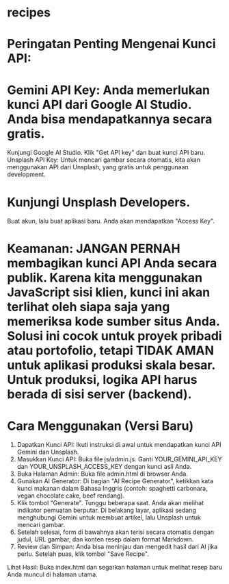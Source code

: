 # recipes

# Peringatan Penting Mengenai Kunci API:

# Gemini API Key: Anda memerlukan kunci API dari Google AI Studio. Anda bisa mendapatkannya secara gratis.
Kunjungi Google AI Studio.
Klik "Get API key" dan buat kunci API baru.
Unsplash API Key: Untuk mencari gambar secara otomatis, kita akan menggunakan API dari Unsplash, yang gratis untuk penggunaan development.

# Kunjungi Unsplash Developers.
Buat akun, lalu buat aplikasi baru.
Anda akan mendapatkan "Access Key".

# Keamanan: JANGAN PERNAH membagikan kunci API Anda secara publik. Karena kita menggunakan JavaScript sisi klien, kunci ini akan terlihat oleh siapa saja yang memeriksa kode sumber situs Anda. Solusi ini cocok untuk proyek pribadi atau portofolio, tetapi TIDAK AMAN untuk aplikasi produksi skala besar. Untuk produksi, logika API harus berada di sisi server (backend).

# Cara Menggunakan (Versi Baru)
1. Dapatkan Kunci API: Ikuti instruksi di awal untuk mendapatkan kunci API Gemini dan Unsplash.
2. Masukkan Kunci API: Buka file js/admin.js. Ganti YOUR_GEMINI_API_KEY dan YOUR_UNSPLASH_ACCESS_KEY dengan kunci asli Anda.
3. Buka Halaman Admin: Buka file admin.html di browser Anda.
4. Gunakan AI Generator:
   Di bagian "AI Recipe Generator", ketikkan kata kunci makanan dalam Bahasa Inggris (contoh: spaghetti carbonara, vegan chocolate cake, beef rendang).
5. Klik tombol "Generate".
   Tunggu beberapa saat. Anda akan melihat indikator pemuatan berputar. Di belakang layar, aplikasi sedang menghubungi Gemini untuk       membuat artikel, lalu Unsplash untuk mencari gambar.
6. Setelah selesai, form di bawahnya akan terisi secara otomatis dengan judul, URL gambar, dan konten resep dalam format Markdown.
7. Review dan Simpan: Anda bisa meninjau dan mengedit hasil dari AI jika perlu. Setelah puas, klik tombol "Save Recipe".

Lihat Hasil: Buka index.html dan segarkan halaman untuk melihat resep baru Anda muncul di halaman utama.
